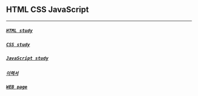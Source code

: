 ## HTML CSS JavaScript
---
##### [```HTML study```](https://github.com/etg-git/HTML-CSS-JAVASCRIPT/tree/master/HTMLstudy)

##### [```CSS study```](https://github.com/etg-git/HTML-CSS-JAVASCRIPT/tree/master/CSSstudy)

##### [```JavaScript study```](https://github.com/etg-git/HTML-CSS-JAVASCRIPT/tree/master/JavaScriptstudy)

##### [```이력서```](https://github.com/etg-git/HTML-CSS-JAVASCRIPT/tree/master/%EC%9D%B4%EB%A0%A5%EC%84%9C)

##### [```WEB page```](https://github.com/etg-git/HTML-CSS-JAVASCRIPT/tree/master/%EC%9B%B9%ED%8E%98%EC%9D%B4%EC%A7%80)
